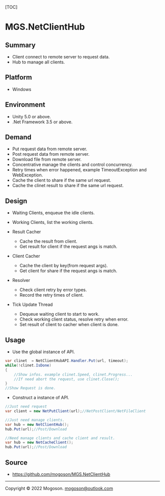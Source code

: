 [TOC]

# MGS.NetClientHub

## Summary
- Client connect to remote server to request data.
- Hub to manage all clients.

## Platform

- Windows

## Environment

- Unity 5.0 or above.
- .Net Framework 3.5 or above.

## Demand

- Put request data from remote server.
- Post request data from remote server.
- Download file from remote server.
- Concentrative manage the clients and control concurrency.
- Retry times when error happened, example TimeoutException and WebException.
- Cache the client to share if the same url request.
- Cache the clinet result to share if the same url request.

## Design

- Waiting Clients, enqueue the idle clients.
- Working Clients, list the working clients.
- Result Cacher
  - Cache the result from client.
  - Get result for client if the request angs is match.
- Client Cacher
  - Cache the  client by key(from request args).
  - Get client for share if the request angs is match.
- Resolver
  - Check client retry by error types.
  - Record the retry times of client.

- Tick Update Thread
  - Dequeue waiting client to start to work.
  - Check working client status, resolve retry  when error.
  - Set result of client to cacher when client is done.

## Usage

- Use the global instance of API.

```C#
var clinet  = NetClientHubAPI.Handler.Put(url, timeout);
while(!clinet.IsDone)
{
    //Show infos. example clinet.Speed, clinet.Progress...
    //If need abort the request, use clinet.Close();
}
//Show Request is done.
```

- Construct a instance of  API.

```C#
//Just need request
var client = new NetPutClient(url);//NetPostClient/NetFileClient

//Just need manage clients.
var hub = new NetClientHub();
hub.Put(url);//Post/Download

//Need manage clients and cache client and result.
var hub = new NetCacheClient();
hub.Put(url);//Post/Download
```

## Source

- https://github.com/mogoson/MGS.NetClientHub

------

Copyright © 2022 Mogoson.	mogoson@outlook.com